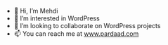 - 👋 Hi, I’m Mehdi
- 👀 I’m interested in WordPress
- 💞️ I’m looking to collaborate on WordPress projects
- 📫 You can reach me at www.pardaad.com


<!---
pardaad/pardaad is a ✨ special ✨ repository because its `README.md` (this file) appears on your GitHub profile.
You can click the Preview link to take a look at your changes.
--->
